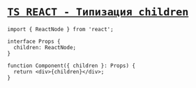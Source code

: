 # [`TS REACT - Типизация children`](./index.md)

```tsx
import { ReactNode } from 'react';

interface Props {
  children: ReactNode;
}

function Component({ children }: Props) {
  return <div>{children}</div>;
}
```
